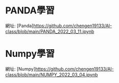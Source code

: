 # PANDA學習
網址:
[Panda]https://github.com/chengen19133/AI-class/blob/main/PANDA_2022_03_11.ipynb

# Numpy學習
網址:
[Numpy]https://github.com/chengen19133/AI-class/blob/main/NUMPY_2022_03_04.ipynb
